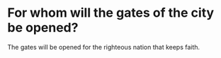 # For whom will the gates of the city be opened?

The gates will be opened for the righteous nation that keeps faith.

